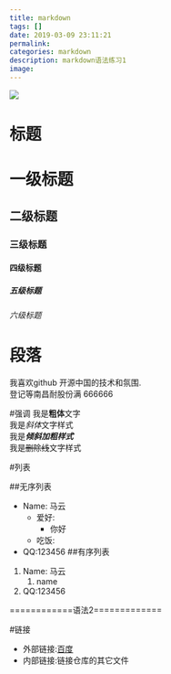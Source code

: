 ```yaml
---
title: markdown
tags: []
date: 2019-03-09 23:11:21
permalink:
categories: markdown
description: markdown语法练习1
image:
---
```


<p class="description"></p>

<meta name="referrer" content="no-referrer" />

<img src="http://blog-mamba.oss-cn-beijing.aliyuncs.com/markdown/title.jpg">

<!-- more -->

# 标题

# 一级标题

## 二级标题

### 三级标题

#### 四级标题

##### 五级标题

###### 六级标题

# 段落

我喜欢github 开源中国的技术和氛围.  
    登记等南昌耐股份满
    666666

#强调
我是**粗体**文字  
我是*斜体*文字样式  
我是***倾斜加粗样式***  
我是~~删除线~~文字样式


#列表

##无序列表
- Name: 马云  
  - 爱好:  
    - 你好  
  - 吃饭:  
- QQ:123456
##有序列表
1. Name: 马云  
    1. name
2. QQ:123456

============语法2=============

#链接
- 外部链接:[百度](www.baidu.com)  
- 内部链接:链接仓库的其它文件

